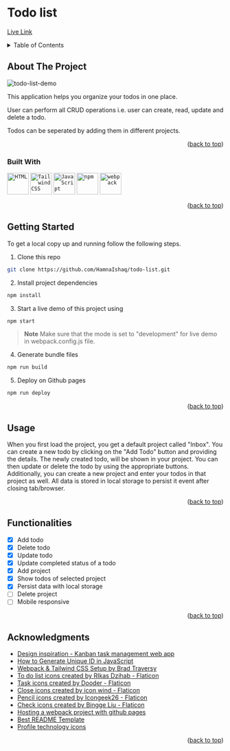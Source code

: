 <a name="readme-top"></a>

# Todo list

[Live Link](https://hamnaishaq.github.io/todo-list/)

<!-- TABLE OF CONTENTS -->
<details>
  <summary>Table of Contents</summary>
  <ol>
    <li>
      <a href="#about-the-project">About The Project</a>
      <ul>
        <li><a href="#built-with">Built With</a></li>
      </ul>
    </li>
    <li><a href="#getting-started">Getting Started</a></li>
    <li><a href="#usage">Usage</a></li>
    <li><a href="#functionalities">Functionalities</a></li>
    <li><a href="#acknowledgments">Acknowledgments</a></li>
  </ol>
</details>

<!-- ABOUT THE PROJECT -->

## About The Project

![todo-list-demo](https://user-images.githubusercontent.com/35004128/230769312-156a5945-5001-4060-b679-b4ad2861706f.gif)


This application helps you organize your todos in one place.

User can perform all CRUD operations i.e. user can create, read, update and delete a todo.

Todos can be seperated by adding them in different projects.

<p align="right">(<a href="#readme-top">back to top</a>)</p>

### Built With

<div>
	<code><img height="50" src="https://user-images.githubusercontent.com/25181517/192158954-f88b5814-d510-4564-b285-dff7d6400dad.png" alt="HTML" title="HTML" /></code>
	<code><img height="50" src="https://user-images.githubusercontent.com/25181517/202896760-337261ed-ee92-4979-84c4-d4b829c7355d.png" alt="Tailwind CSS" title="Tailwind CSS" /></code>
	<code><img height="50" src="https://user-images.githubusercontent.com/25181517/117447155-6a868a00-af3d-11eb-9cfe-245df15c9f3f.png" alt="JavaScript" title="JavaScript" /></code>
	<code><img height="50" src="https://user-images.githubusercontent.com/25181517/121401671-49102800-c959-11eb-9f6f-74d49a5e1774.png" alt="npm" title="npm" /></code>
	<code><img height="50" src="https://user-images.githubusercontent.com/25181517/187955008-981340e6-b4cc-441b-80cf-7a5e94d29e7e.png" alt="webpack" title="webpack" /></code>
</div>

<p align="right">(<a href="#readme-top">back to top</a>)</p>

<!-- GETTING STARTED -->

## Getting Started

To get a local copy up and running follow the following steps.

1. Clone this repo

```sh
git clone https://github.com/HamnaIshaq/todo-list.git
```

2. Install project dependencies

```sh
npm install
```

3. Start a live demo of this project using

```sh
npm start
```

> **Note**
> Make sure that the mode is set to "development" for live demo in webpack.config.js file.

4. Generate bundle files

```sh
npm run build
```

5. Deploy on Github pages

```sh
npm run deploy
```

<p align="right">(<a href="#readme-top">back to top</a>)</p>

<!-- USAGE -->

## Usage

When you first load the project, you get a default project called "Inbox".
You can create a new todo by clicking on the "Add Todo" button and providing the details. The newly created todo, will be shown in your project. You can then update or delete the todo by using the appropriate buttons. Additionally, you can create a new project and enter your todos in that project as well. All data is stored in local storage to persist it event after closing tab/browser.

<p align="right">(<a href="#readme-top">back to top</a>)</p>

<!-- FUNCTIONALITIES -->

## Functionalities

- [x] Add todo
- [x] Delete todo
- [x] Update todo
- [x] Update completed status of a todo
- [x] Add project
- [x] Show todos of selected project
- [x] Persist data with local storage
- [ ] Delete project
- [ ] Mobile responsive

<p align="right">(<a href="#readme-top">back to top</a>)</p>

<!-- ACKNOWLEDGMENTS -->

## Acknowledgments

- [Design inspiration - Kanban task management web app](https://www.frontendmentor.io/challenges/kanban-task-management-web-app-wgQLt-HlbB)
- [How to Generate Unique ID in JavaScript](https://dev.to/rahmanfadhil/how-to-generate-unique-id-in-javascript-1b13)
- [Webpack & Tailwind CSS Setup by Brad Traversy](https://gist.github.com/bradtraversy/1c93938c1fe4f10d1e5b0532ae22e16a)
- [To do list icons created by RIkas Dzihab - Flaticon](https://www.flaticon.com/free-icons/to-do-list)
- [Task icons created by Dooder - Flaticon](https://www.flaticon.com/free-icons/task)
- [Close icons created by icon wind - Flaticon](https://www.flaticon.com/free-icons/close)
- [Pencil icons created by Icongeek26 - Flaticon](https://www.flaticon.com/free-icons/pencil)
- [Check icons created by Bingge Liu - Flaticon](https://www.flaticon.com/free-icons/check)
- [Hosting a webpack project with github pages](https://www.learnhowtoprogram.com/intermediate-javascript/team-week/hosting-a-webpack-project-with-gh-pages)
- [Best README Template](https://github.com/othneildrew/Best-README-Template)
- [Profile technology icons](https://github.com/marwin1991/profile-technology-icons)

<p align="right">(<a href="#readme-top">back to top</a>)</p>
